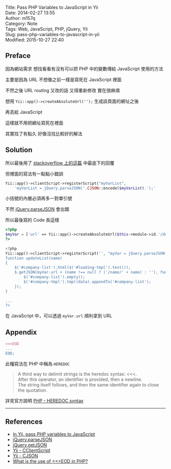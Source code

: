 Title: Pass PHP Variables to JavaScript in Yii  
Date: 2014-02-27 13:55  
Author: m157q  
Category: Note  
Tags: Web, JavaScript, PHP, jQuery, Yii  
Slug: pass-php-variables-to-javascript-in-yii  
Modified: 2015-10-27 22:40  
  
  
## Preface  
  
因為網站需求 想找看看有沒有可以把 PHP 中的變數傳給 JavaScript 使用的方法  
  
主要是因為 URL 不想像之前一樣是寫死在 JavaScript 裡面  
  
不然之後 URL routing 又改的話 又得重新修改 實在很麻煩  
  
想用 `Yii::app()->createAbsoluteUrl('');` 生成該頁面的網址之後  
  
再丟給 JavaScript  
  
這樣就不用把網址寫死在裡面  
  
其實找了有點久 好像沒找比較好的解法  
  
  
## Solution  
  
所以最後用了 [stackoverflow 上的這篇](http://stackoverflow.com/questions/8912548/in-yii-pass-php-variables-to-javascript) 中最底下的回覆  
  
但裡面的寫法有一點點小錯誤  
  
```php  
Yii::app()->clientScript->registerScript("myVarList",  
    'myVarList = jQuery.parseJSON('.CJSON::encode($myVarList).');'  
```  
  
小括號的內層必須再多一對單引號  
  
不然 [jQuery.parseJSON](https://api.jquery.com/jQuery.parseJSON/) 會出錯  
  
所以最後寫的 Code 長這樣  
  
```php  
<?php  
$myVar = ['url' => Yii::app()->createAbsoluteUrl($this->module->id.'/default/list/json/1')];  
?>  
  
<?php  
Yii::app()->clientScript->registerScript('', "myVar = jQuery.parseJSON('".CJSON::encode($myVar)."');\n" . <<<EOD  
function updateList(name)  
{  
    $('#company-list').html($('#loading-tmpl').text());  
    $.getJSON(myVar.url + (name !== null ? ('/name/' + name) : ''), function (data) {  
        $('#company-list').empty();  
        $('#company-tmpl').tmpl(data).appendTo('#company-list');  
    });  
}  
  
...  
?>  
```  
  
在 JavaScript 中，可以透過 `myVar.url` 順利拿到 URL  
  
## Appendix  
  
```php  
<<<EOD  
...  
EOD;  
```  
  
此種寫法在 PHP 中稱為 `HEREDOC`  
  
> A third way to delimit strings is the heredoc syntax: <<<.  
> After this operator, an identifier is provided, then a newline.  
> The string itself follows, and then the same identifier again to close the quotation.  
  
詳見官方說明 [PHP - HEREDOC syntax](http://www.php.net/manual/en/language.types.string.php#language.types.string.syntax.heredoc)  
  
---  
  
## References  
  
+ [In Yii, pass PHP variables to JavaScript](http://stackoverflow.com/questions/8912548/in-yii-pass-php-variables-to-javascript "In Yii, pass PHP variables to JavaScript")  
+ [jQuery.parseJSON](https://api.jquery.com/jQuery.parseJSON/)  
+ [jQuery.getJSON](http://api.jquery.com/jquery.getjson/)  
+ [Yii - CClientScript ](http://www.yiiframework.com/doc/api/1.1/CClientScript#registerScript-detail)  
+ [Yii - CJSON](http://www.yiiframework.com/doc/api/1.1/CJSON#encode-detail)  
+ [What is the use of <<<EOD in PHP?](http://stackoverflow.com/questions/6924193/what-is-the-use-of-eod-in-php)  
